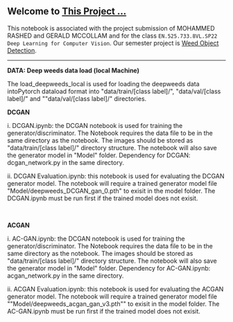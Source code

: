 ## Welcome to **[This Project ...](https://)**

This notebook is associated with the project submission of MOHAMMED RASHED and GERALD MCCOLLAM and for the class `EN.525.733.8VL.SP22 Deep Learning for Computer Vision`. Our semester project is [Weed Object Detection](https://).

<hr>

<b>DATA: Deep weeds data load (local Machine)</b>

The load_deepweeds_local is used for loading the deepweeds data intoPytorch dataload format into "data/train/[class label]/", "data/val/[class label]/" and ""data/val/[class label]/" directories.
<br/>

<b>DCGAN</b>

i. DCGAN.ipynb: the DCGAN notebook is used for training the generator/discriminator. The Notebook requires the data file to be in the same directory as the notebook. The images should be stored as "data/train/[class label]/" directory structure. The notebook will also save the generator model in "Model" folder. 
Dependency for DCGAN: dcgan_network.py in the same directory.

ii. DCGAN Evaluation.ipynb: this notebook is used for evaluating the DCGAN generator model. The notebook will require a trained generator model file "Model/deepweeds_DCGAN_gan_0.pth" to exisit in the model folder. The DCGAN.ipynb must be run first if the trained model does not exisit. 


<br/>

<b>ACGAN</b>

i. AC-GAN.ipynb: the DCGAN notebook is used for training the generator/discriminator. The Notebook requires the data file to be in the same directory as the notebook. The images should be stored as "data/train/[class label]/" directory structure. The notebook will also save the generator model in "Model" folder. 
Dependency for AC-GAN.ipynb: acgan_network.py in the same directory.

ii. ACGAN Evaluation.ipynb: this notebook is used for evaluating the ACGAN generator model. The notebook will require a trained generator model file ""Model/deepweeds_acgan_gan_v3.pth"" to exisit in the model folder. The AC-GAN.ipynb must be run first if the trained model does not exisit. 
